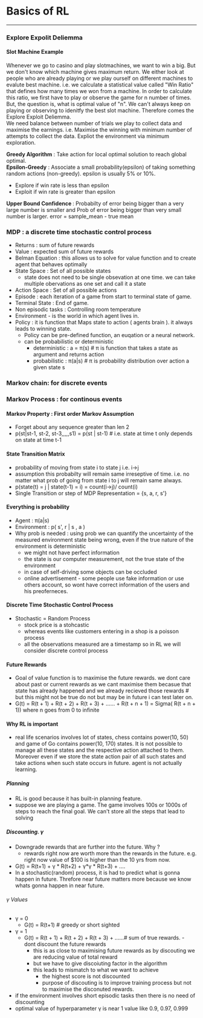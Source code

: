 # Basics of RL
-----------------------------------------
### Explore Expolit Deliemma
#### Slot Machine Example 

Whenever we go to casino and play slotmachines, we want to win a big. But we don't know which machine gives maximum return. We either look at people who are already playing or we play ourself on different machines to evalute best machine.
i.e. we calculate a statistical value called "Win Ratio" that defines how many times we won from a machine. In order to calculate this ratio, we first have to play or observe the game for n number of times. But, the question is, what is optimal value of "n". We can't always keep on playing or observing to idenitfy the best slot machine. Therefore comes the Explore Exploit Deliemma. <br>
We need balance between number of trials we play to collect data and maximise the earnings. i.e. Maximise the winning with minimum number of attempts to collect the data. Expliot the environment via minimum exploration.

<b>Greedy Algorithm</b> : Take action for local optimal solution to reach global optimal. <br>
<b>Epsilon-Greedy</b> : Associate a small probability(epsilon) of taking something random actions (non-greedy). epsilon is usually 5% or 10%.
  - Explore if win rate is less than epsilon
  - Exploit if win rate is greater than epsilon

<b> Upper Bound Confidence </b>: Probabilty of error being bigger than a very large number is smaller and Prob of error being bigger than very small number is larger. error = sample_mean - true mean  


### MDP : a discrete time stochastic control process
- Returns : sum of future rewards
- Value : expected sum of future rewards
- Belman Equation : this allows us to solve for value function and to create agent that behaves optimally
- State Space : Set of all possible states
  - state does not need to be single obsevation at one time. we can take multiple obervations as one set and call it a state
- Action Space : Set of all possible actions
- Episode : each iteration of a game from start to terminal state of game.
- Terminal State : End of game.
- Non episodic tasks : Controlling room temperature 
- Environment - is the world in which agent lives in.
- Policy : it is function that Maps state to action ( agents brain ). it always leads to winning state.
  - Policy can be pre-defined function, an euqation or a neural network.
  - can be probabilistic or deterministic
    - deterministic : a = π(s) # π is function that takes a state as argument and returns action
    - probabilistic : π(a|s)  # π is probability distribution over action a given state s

### Markov chain: for discrete events
### Markov Process : for continous events

#### Markov Property : First order Markov Assumption
- Forget about any sequence greater than len 2
- p(st|st-1, st-2, st-3,,,,,s1) = p(st | st-1) # i.e. state at time t only depends on state at time t-1

#### State Transition Matrix
- probability of moving from state i to state j i.e. i->j 
- assumption this probabilty will remain same irreseptive of time. i.e. no matter what prob of going from state i to j will remain same always.
- p(state(t) = j | state(t-1) = i) = count(i->j)/ count(i)
- Single Transition or step of MDP Representation = {s, a, r, s'}

#### Everything is probability
- Agent :  π(a|s)
- Environment : p( s', r | s , a )
- Why prob is needed : using prob we can quantify the uncertainty of the measured environment state being wrong, even if the true nature of the environment is deterministic
  - we might not have perfect information
  - the state is our computer measurement, not the true state of the environment
  - in case of self-driving some objects can be occluded
  - online advertisement - some people use fake information or use others account, so wont have correct information of the users and his preoferneces.
  
#### Discrete Time Stochastic Control Process
- Stochastic = Random Process 
  - stock price is a stohcastic
  - whereas events like customers entering in a shop is a poisson process
  - all the observations measured are a timestamp so in RL we will consider discrete control process
  
#### Future Rewards
- Goal of value function is to maximise the future rewards. we dont care about past or current rewards as we cant maximise them becasue that state has already happened and we already recieved those rewards # but this might not be true do not but may be in future i can test later on.
- G(t) = R(t + 1) + R(t + 2) + R(t + 3) + ...... + R(t + n + 1) = Sigma( R(t + n + 1)) where  n goes from 0 to infinite

#### Why RL is important
- real life scenarios involves lot of states, chess contains power(10, 50) and game of Go contains power(10, 170) states. It is not possible to manage all these states and the respective action attached to them. Moreover even if we store the state action pair of all such states and take actions when such state occurs in future. agent is not actually learning.

##### Planning 
- RL is good because it has built-in planning feature.
- suppose we are playing a game. The game involves 100s or 1000s of steps to reach the final goal. We can't store all the steps that lead to solving  

##### Discounting. γ
- Downgrade rewards that are further into the future. Why ?
  - rewards right now are worth more than the rewards in the future. e.g. right now value of $100 is higher than the 10 yrs from now.
- G(t) = R(t+1) + γ * R(t+2) + γ*γ * R(t+3) + ....
- In a stochastic(random) process, it is had to predict what is gonna happen in future. Threfore near future matters more because we know whats gonna happen in near future.
###### γ Values
- γ = 0
  - G(t) = R(t+1) # greedy or short sighted 
- γ = 1  
  - G(t) = R(t + 1) + R(t + 2) + R(t + 3) + ......# sum of true rewards. - dont discount the future rewards 
    - this is as close to maximising future rewards as by discouting we are reducing value of total reward
    - but we have to give discoiuting factor in the algorithm
    - this leads to mismatch to what we want to achieve
      - the highest score is not discounted
      - purpose of discouting is to improve training process but not to maximise the disconuted rewards.
- if the environment involves short episodic tasks then there is no need of discounting
- optimal value of hyperparameter γ is near 1 value like 0.9, 0.97, 0.999

      
      
  
  
  
   

  
